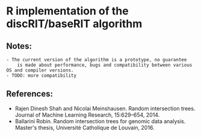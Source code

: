 # R implementation of the discRIT/baseRIT algorithm

## Notes:
    - The current version of the algorithm is a prototype, no guarantee
        is made about performance, bugs and compatibility between various OS and compiler versions.
    - TODO: more compatibility

## References:
  - Rajen Dinesh Shah and Nicolai Meinshausen. Random intersection trees. Journal of Machine Learning Research, 15:629–654, 2014.
  - Ballarini Robin. Random intersection trees for genomic data analysis. Master's thesis, Université Catholique de Louvain, 2016.
